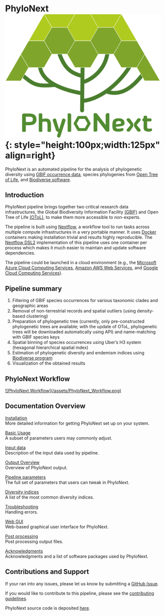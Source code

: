 # PhyloNext ![PhyloNext logo](/assets/PhyloNext_logo.png){: style="height:100px;width:125px" align=right}

PhyloNext is an automated pipeline for the analysis of phylogenetic diversity using [GBIF occurrence data](https://www.gbif.org/occurrence/search?occurrence_status=present), species phylogenies from [Open Tree of Life](https://tree.opentreeoflife.org), and [Biodiverse software](https://shawnlaffan.github.io/biodiverse/).

## Introduction

PhyloNext pipeline brings together two critical research data infrastructures, the Global
Biodiversity Information Facility [(GBIF)](https://www.gbif.org/) and Open Tree of Life [(OToL)](https://tree.opentreeoflife.org), to make them more accessible to non-experts.

The pipeline is built using [Nextflow](https://www.nextflow.io), a workflow tool to run tasks across multiple compute infrastructures in a very portable manner. It uses [Docker](https://www.docker.com/) containers making installation trivial and results highly reproducible. The [Nextflow DSL2](https://www.nextflow.io/docs/latest/dsl2.html) implementation of this pipeline uses one container per process which makes it much easier to maintain and update software dependencies.

The pipeline could be launched in a cloud environment (e.g., the [Microsoft Azure Cloud Computing Services](https://azure.microsoft.com/en-us/), [Amazon AWS Web Services](https://aws.amazon.com/), and [Google Cloud Computing Services](https://cloud.google.com/)).


## Pipeline summary

1. Filtering of GBIF species occurrences for various taxonomic clades and geographic areas
2. Removal of non-terrestrial records and spatial outliers (using density-based clustering)
3. Preparation of phylogenetic tree (currently, only pre-constructed phylogenetic trees are available; with the update of OToL, phylogenetic trees will be downloaded automatically using API) and name-matching with GBIF species keys
4. Spatial binning of species occurrences using Uber’s H3 system (hexagonal hierarchical spatial index)
5. Estimation of phylogenetic diversity and endemism indices using [Biodiverse program](https://shawnlaffan.github.io/biodiverse/)
6. Visualization of the obtained results

## PhyloNext Workflow

<a class="zoom" href="/assets/PhyloNext_Workflow.png">
![PhyloNext Workflow](/assets/PhyloNext_Workflow.png)
</a>

## Documentation Overview

[Installation](installation.md)  
More detailed information for getting PhyloNext set up on your system.

[Basic Usage](usage.md)  
A subset of parameters users may commonly adjust.

[Input data](inputdata.md)  
Description of the input data used by pipeline.

[Output Overview](outputs.md)  
Overview of PhyloNext output.

[Pipeline parameters](parameters.md)  
The full set of parameters that users can tweak in PhyloNext.

[Diversity indices](biodiverse.md)  
A list of the most common diversity indices.

[Troubleshooting](troubleshooting.md)  
Handling errors.

[Web GUI](webgui.md)  
Web-based graphical user interface for PhyloNext.

[Post processing](post.md)  
Post processing output files.

[Acknowledgments](acknowledgements.md)  
Acknowledgments and a list of software packages used by PhyloNext.

## Contributions and Support

If your ran into any issues, please let us know by submitting a [GitHub Issue](https://github.com/vmikk/PhyloNext/issues).

If you would like to contribute to this pipeline, please see the [contributing guidelines](https://github.com/vmikk/PhyloNext/blob/master/CONTRIBUTING.md).


PhyloNext source code is deposited [here](https://github.com/vmikk/PhyloNext).

